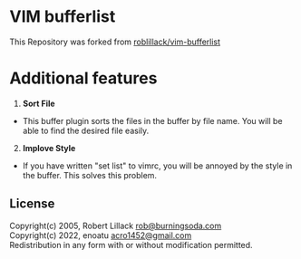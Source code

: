 VIM bufferlist
==============

This Repository was forked from [roblillack/vim-bufferlist](https://github.com/roblillack/vim-bufferlist)

Additional features
============
1. **Sort File**
  - This buffer plugin sorts the files in the buffer by file name.
You will be able to find the desired file easily.
2. **Implove Style**
  - If you have written "set list" to vimrc, you will be annoyed by the style in the buffer.
This solves this problem.


License
-------

Copyright(c) 2005, Robert Lillack <rob@burningsoda.com>  
Copyright(c) 2022, enoatu <acro1452@gmail.com>  
Redistribution in any form with or without modification permitted.
